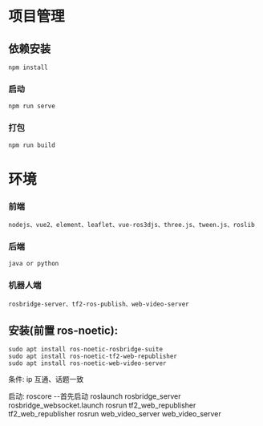 # 项目管理

## 依赖安装

```
npm install
```

### 启动

```
npm run serve
```

### 打包

```
npm run build
```

# 环境

### 前端

```
nodejs、vue2、element、leaflet、vue-ros3djs、three.js、tween.js、roslib
```

### 后端

```
java or python
```

### 机器人端

```
rosbridge-server、tf2-ros-publish、web-video-server
```

## 安装(前置 ros-noetic):

```
sudo apt install ros-noetic-rosbridge-suite
sudo apt install ros-noetic-tf2-web-republisher
sudo apt install ros-noetic-web-video-server
```

条件: ip 互通、话题一致

启动:
roscore --首先启动
roslaunch rosbridge_server rosbridge_websocket.launch
rosrun tf2_web_republisher tf2_web_republisher
rosrun web_video_server web_video_server
